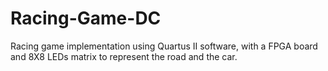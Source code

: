 # Racing-Game-DC
Racing game implementation using Quartus II software, with a FPGA board and 8X8 LEDs matrix to represent the road and the car.
